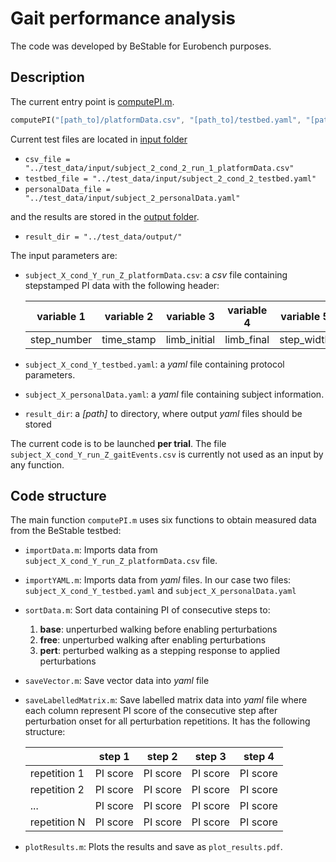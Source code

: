 # Gait performance analysis

The code was developed by BeStable for Eurobench purposes.

## Description

The current entry point is [computePI.m](computePI.m).

```octave
computePI("[path_to]/platformData.csv", "[path_to]/testbed.yaml", "[path_to]/personalData.yaml", result_dir)
```

Current test files are located in [input folder](../test_data/input)
- `csv_file = "../test_data/input/subject_2_cond_2_run_1_platformData.csv"`
- `testbed_file = "../test_data/input/subject_2_cond_2_testbed.yaml"`
- `personalData_file = "../test_data/input/subject_2_personalData.yaml"`

and the results are stored in the [output folder](../test_data/output).
- `result_dir = "../test_data/output/"`

The input parameters are:

- `subject_X_cond_Y_run_Z_platformData.csv`: a *csv* file containing stepstamped PI data with the following header:

    | variable 1 | variable 2 | variable 3 | variable 4 | variable 5 | variable 6 | variable 7 | variable 8 | variable 9 |
    | -- | -- | -- | -- | -- | -- | -- | -- | -- |
    | step_number | time_stamp | limb_initial | limb_final | step_width	| step_length |	step_time |	target_error | message |

- `subject_X_cond_Y_testbed.yaml`: a *yaml* file containing protocol parameters.
- `subject_X_personalData.yaml`: a *yaml* file containing subject information.
- `result_dir`: a *[path]* to directory, where output *yaml* files should be stored

The current code is to be launched **per trial**.
The file `subject_X_cond_Y_run_Z_gaitEvents.csv` is currently not used as an input by any function.

## Code structure

The main function `computePI.m` uses six functions to obtain measured data from the BeStable testbed:

- `importData.m`: Imports data from `subject_X_cond_Y_run_Z_platformData.csv` file.

- `importYAML.m`: Imports data from *yaml* files. In our case two files: `subject_X_cond_Y_testbed.yaml` and `subject_X_personalData.yaml`

- `sortData.m`: Sort data containing PI of consecutive steps to:
    1. **base**: unperturbed walking before enabling perturbations
    2. **free**: unperturbed walking after enabling perturbations
    3. **pert**: perturbed walking as a stepping response to applied perturbations

- `saveVector.m`:
Save vector data into *yaml* file

- `saveLabelledMatrix.m`: Save labelled matrix data into *yaml* file where each column represent PI score of the consecutive step after perturbation onset for all perturbation repetitions. It has the following structure:

    |  | step 1 | step 2 | step 3 | step 4 |
    | -- | -- | -- | -- | -- |
    | repetition 1 | PI score | PI score | PI score | PI score |
    | repetition 2 | PI score | PI score | PI score | PI score |
    | ...          | PI score | PI score | PI score | PI score |
    | repetition N | PI score | PI score | PI score | PI score |

- `plotResults.m`: Plots the results and save as `plot_results.pdf`.
